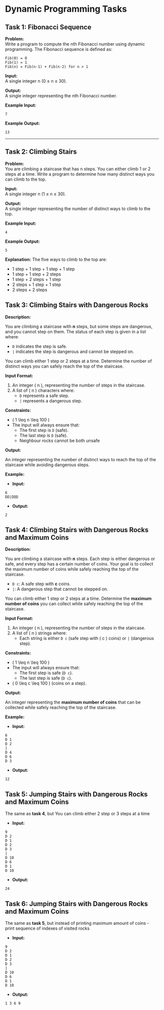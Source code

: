 # Dynamic Programming Tasks

## Task 1: Fibonacci Sequence

**Problem:**  
Write a program to compute the nth Fibonacci number using dynamic programming. The Fibonacci sequence is defined as:

```
Fib(0) = 0  
Fib(1) = 1  
Fib(n) = Fib(n-1) + Fib(n-2) for n > 1  
```

**Input:**  
A single integer n (0 ≤ n ≤ 30).

**Output:**  
A single integer representing the nth Fibonacci number.

**Example Input:**  
```
7  
```

**Example Output:**  
```
13  
```

---

## Task 2: Climbing Stairs

**Problem:**  
You are climbing a staircase that has n steps. You can either climb 1 or 2 steps at a time. Write a program to determine how many distinct ways you can climb to the top.

**Input:**  
A single integer n (1 ≤ n ≤ 30).

**Output:**  
A single integer representing the number of distinct ways to climb to the top.

**Example Input:**  
```
4  
```

**Example Output:**  
```
5  
```

**Explanation:** The five ways to climb to the top are:
- 1 step + 1 step + 1 step + 1 step  
- 1 step + 1 step + 2 steps  
- 1 step + 2 steps + 1 step  
- 2 steps + 1 step + 1 step  
- 2 steps + 2 steps  


## Task 3: Climbing Stairs with Dangerous Rocks

**Description:**

You are climbing a staircase with **n** steps, but some steps are dangerous, and you cannot step on them. The status of each step is given in a list where:

- `D` indicates the step is safe.
- `|` indicates the step is dangerous and cannot be stepped on.

You can climb either 1 step or 2 steps at a time. Determine the number of distinct ways you can safely reach the top of the staircase.

**Input Format:**

1. An integer \( n \), representing the number of steps in the staircase.
2. A list of \( n \) characters where:
   - `D` represents a safe step.
   - `|` represents a dangerous step.

**Constraints:**

- \( 1 \leq n \leq 100 \)
- The input will always ensure that:
  - The first step is `D` (safe).
  - The last step is `D` (safe).
  - Neighbour rocks cannot be both unsafe

**Output:**

An integer representing the number of distinct ways to reach the top of the staircase while avoiding dangerous steps.

**Example:**

- **Input:**
```
6
DD|DDD
```

- **Output:**
```
2
```

## Task 4: Climbing Stairs with Dangerous Rocks and Maximum Coins

**Description:**

You are climbing a staircase with **n** steps. Each step is either dangerous or safe, and every step has a certain number of coins. Your goal is to collect the maximum number of coins while safely reaching the top of the staircase.

- `D c`: A safe step with **c** coins.
- `|`: A dangerous step that cannot be stepped on.

You can climb either 1 step or 2 steps at a time. Determine the **maximum number of coins** you can collect while safely reaching the top of the staircase.

**Input Format:**

1. An integer \( n \), representing the number of steps in the staircase.
2. A list of \( n \) strings where:
   - Each string is either `D c` (safe step with \( c \) coins) or `|` (dangerous step).

**Constraints:**

- \( 1 \leq n \leq 100 \)
- The input will always ensure that:
  - The first step is safe (`D c`).
  - The last step is safe (`D c`).
- \( 0 \leq c \leq 100 \) (coins on a step).

**Output:**

An integer representing the **maximum number of coins** that can be collected while safely reaching the top of the staircase.

**Example:**

- **Input:**
```
6 
D 1
D 2 
|
D 4
D 6
D 3
```

- **Output:** 
```
12
```

## Task 5: Jumping Stairs with Dangerous Rocks and Maximum Coins
The same as **task 4**, but You can climb either 2 step or 3 steps at a time

- **Input:**
```
9
D 2
D 1
D 2 
D 3
|
D 10
D 6
D 1
D 10
```

- **Output:** 
```
24
```

## Task 6: Jumping Stairs with Dangerous Rocks and Maximum Coins
The same as **task 5**, but instead of printing maximum amount of coins - print sequence of indexes of visited rocks

- **Input:**
```
9
D 2
D 1
D 2 
D 3
|
D 10
D 6
D 1
D 10
```

- **Output:** 
```
1 3 6 9
```